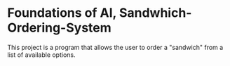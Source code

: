 # Foundations of AI, Sandwhich-Ordering-System

This project is a program that allows the user to order a "sandwich" from a list of available options.


